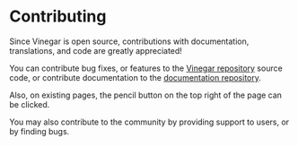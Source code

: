 # Contributing

Since Vinegar is open source, contributions with documentation, translations, and code are greatly appreciated!

You can contribute bug fixes, or features to the [Vinegar repository](https://github.com/vinegarhq/vinegar) source code, or contribute documentation to the [documentation repository](https://github.com/vinegarhq/vinegarhq.github.io).

Also, on existing pages, the pencil button on the top right of the page can be clicked.

You may also contribute to the community by providing support to users, or by finding bugs.
